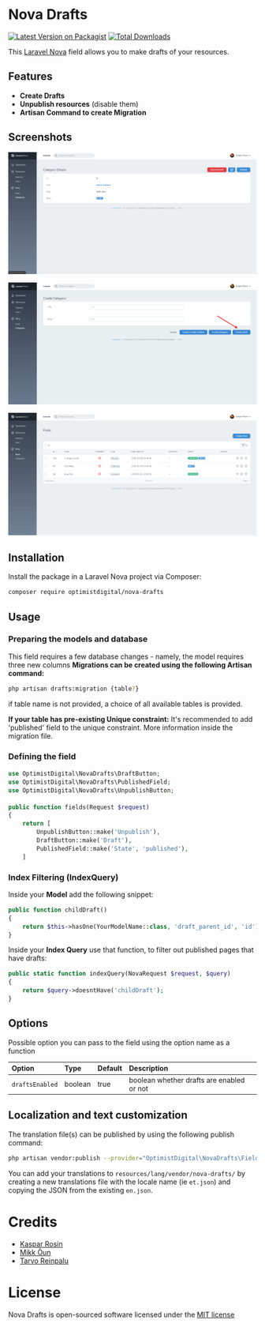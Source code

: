 # Nova Drafts

[![Latest Version on Packagist](https://img.shields.io/packagist/v/optimistdigital/nova-drafts.svg?style=flat-square)](https://packagist.org/packages/optimistdigital/nova-drafts)
[![Total Downloads](https://img.shields.io/packagist/dt/optimistdigital/nova-drafts.svg?style=flat-square)](https://packagist.org/packages/optimistdigital/nova-drafts)

This [Laravel Nova](https://nova.laravel.com) field allows you to make drafts of your resources.

## Features

- **Create Drafts**
- **Unpublish resources** (disable them)
- **Artisan Command to create Migration**

## Screenshots

![Detail View](./docs/nova-drafts-details-view.png)

![Form View](./docs/nova-drafts-form-view.png)

![Index View](./docs/nova-drafts-index-view.png)

## Installation

Install the package in a Laravel Nova project via Composer:

```bash
composer require optimistdigital/nova-drafts
```

## Usage

### Preparing the models and database

This field requires a few database changes - namely, the model requires three new columns
**Migrations can be created using the following Artisan command:**

```bash
php artisan drafts:migration {table?}
```

if table name is not provided, a choice of all available tables is provided.

**If your table has pre-existing Unique constraint:**
It's recommended to add 'published' field to the unique constraint.
More information inside the migration file.

### Defining the field

```php
use OptimistDigital\NovaDrafts\DraftButton;
use OptimistDigital\NovaDrafts\PublishedField;
use OptimistDigital\NovaDrafts\UnpublishButton;

public function fields(Request $request)
{
    return [
        UnpublishButton::make('Unpublish'),
        DraftButton::make('Draft'),
        PublishedField::make('State', 'published'),
    ]
```

### Index Filtering (IndexQuery)

Inside your **Model** add the following snippet:

```php
public function childDraft()
{
    return $this->hasOne(YourModelName::class, 'draft_parent_id', 'id');
}
```

Inside your **Index Query** use that function, to filter out published pages that have drafts:

```php
public static function indexQuery(NovaRequest $request, $query)
{
    return $query->doesntHave('childDraft');
}
```

## Options

Possible option you can pass to the field using the option name as a function

| Option          | Type    | Default | Description                               |
| :-------------- | :------ | :------ | :---------------------------------------- |
| `draftsEnabled` | boolean | true    | boolean whether drafts are enabled or not |

## Localization and text customization

The translation file(s) can be published by using the following publish command:

```bash
php artisan vendor:publish --provider="OptimistDigital\NovaDrafts\FieldServiceProvider" --tag="translations"
```

You can add your translations to `resources/lang/vendor/nova-drafts/` by creating a new translations file with the locale name (ie `et.json`) and copying the JSON from the existing `en.json`.

# Credits

- [Kaspar Rosin](https://github.com/kasparrosin)
- [Mikk Õun](https://github.com/mikkoun)
- [Tarvo Reinpalu](https://github.com/tarpsvo)

# License

Nova Drafts is open-sourced software licensed under the [MIT license](https://github.com/optimistdigital/nova-drafts/blob/master/LICENSE.md)
